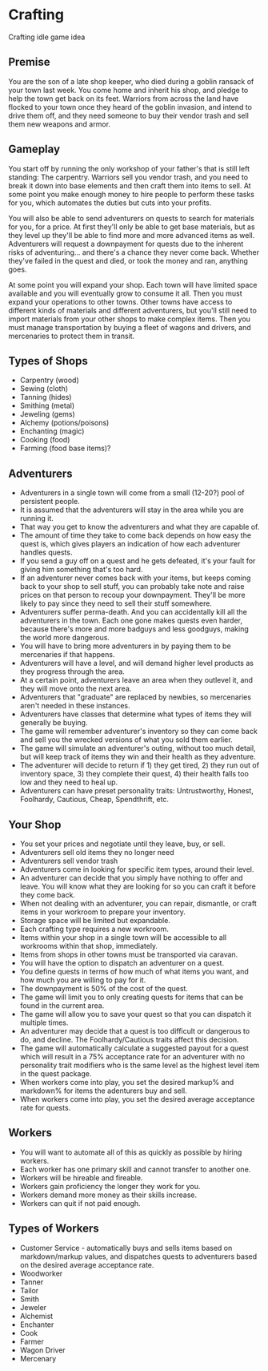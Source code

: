 # Crafting

Crafting idle game idea


## Premise

You are the son of a late shop keeper, who died during a goblin ransack of your town last week. You come home and inherit his shop, and pledge to help the town get back on its feet. Warriors from across the land have flocked to your town once they heard of the goblin invasion, and intend to drive them off, and they need someone to buy their vendor trash and sell them new weapons and armor.

## Gameplay

You start off by running the only workshop of your father's that is still left standing: The carpentry. Warriors sell you vendor trash, and you need to break it down into base elements and then craft them into items to sell. At some point you make enough money to hire people to perform these tasks for you, which automates the duties but cuts into your profits. 

You will also be able to send adventurers on quests to search for materials for you, for a price. At first they'll only be able to get base materials, but as they level up they'll be able to find more and more advanced items as well. Adventurers will request a downpayment for quests due to the inherent risks of adventuring... and there's a chance they never come back. Whether they've failed in the quest and died, or took the money and ran, anything goes. 

At some point you will expand your shop. Each town will have limited space available and you will eventually grow to consume it all. Then you must expand your operations to other towns. Other towns have access to different kinds of materials and different adventurers, but you'll still need to import materials from your other shops to make complex items. Then you must manage transportation by buying a fleet of wagons and drivers, and mercenaries to protect them in transit. 

## Types of Shops

* Carpentry (wood)
* Sewing (cloth)
* Tanning (hides)
* Smithing (metal)
* Jeweling (gems)
* Alchemy (potions/poisons)
* Enchanting (magic)
* Cooking (food)
* Farming (food base items)?

## Adventurers

* Adventurers in a single town will come from a small (12-20?) pool of persistent people. 
* It is assumed that the adventurers will stay in the area while you are running it. 
* That way you get to know the adventurers and what they are capable of. 
* The amount of time they take to come back depends on how easy the quest is, which gives players an indication of how each adventurer handles quests.
* If you send a guy off on a quest and he gets defeated, it's your fault for giving him something that's too hard. 
* If an adventurer never comes back with your items, but keeps coming back to your shop to sell stuff, you can probably take note and raise prices on that person to recoup your downpayment. They'll be more likely to pay since they need to sell their stuff somewhere.
* Adventurers suffer perma-death. And you can accidentally kill all the adventurers in the town. Each one gone makes quests even harder, because there's more and more badguys and less goodguys, making the world more dangerous. 
* You will have to bring more adventurers in by paying them to be mercenaries if that happens. 
* Adventurers will have a level, and will demand higher level products as they progress through the area.
* At a certain point, adventurers leave an area when they outlevel it, and they will move onto the next area. 
* Adventurers that "graduate" are replaced by newbies, so mercenaries aren't needed in these instances.
* Adventurers have classes that determine what types of items they will generally be buying.
* The game will remember adventurer's inventory so they can come back and sell you the wrecked versions of what you sold them earlier. 
* The game will simulate an adventurer's outing, without too much detail, but will keep track of items they win and their health as they adventure.
* The adventurer will decide to return if 1) they get tired, 2) they run out of inventory space, 3) they complete their quest, 4) their health falls too low and they need to heal up.
* Adventurers can have preset personality traits: Untrustworthy, Honest, Foolhardy, Cautious, Cheap, Spendthrift, etc.

## Your Shop

* You set your prices and negotiate until they leave, buy, or sell.
* Adventurers sell old items they no longer need
* Adventurers sell vendor trash
* Adventurers come in looking for specific item types, around their level.
* An adventurer can decide that you simply have nothing to offer and leave. You will know what they are looking for so you can craft it before they come back. 
* When not dealing with an adventurer, you can repair, dismantle, or craft items in your workroom to prepare your inventory. 
* Storage space will be limited but expandable. 
* Each crafting type requires a new workroom. 
* Items within your shop in a single town will be accessible to all workrooms within that shop, immediately.
* Items from shops in other towns must be transported via caravan.
* You will have the option to dispatch an adventurer on a quest.
* You define quests in terms of how much of what items you want, and how much you are willing to pay for it. 
* The downpayment is 50% of the cost of the quest. 
* The game will limit you to only creating quests for items that can be found in the current area.
* The game will allow you to save your quest so that you can dispatch it multiple times. 
* An adventurer may decide that a quest is too difficult or dangerous to do, and decline. The Foolhardy/Cautious traits affect this decision.
* The game will automatically calculate a suggested payout for a quest which will result in a 75% acceptance rate for an adventurer with no personality trait modifiers who is the same level as the highest level item in the quest package. 
* When workers come into play, you set the desired markup% and markdown% for items the adenturers buy and sell. 
* When workers come into play, you set the desired average acceptance rate for quests. 

## Workers

* You will want to automate all of this as quickly as possible by hiring workers. 
* Each worker has one primary skill and cannot transfer to another one. 
* Workers will be hireable and fireable. 
* Workers gain proficiency the longer they work for you. 
* Workers demand more money as their skills increase.
* Workers can quit if not paid enough. 

## Types of Workers

* Customer Service - automatically buys and sells items based on markdown/markup values, and dispatches quests to adventurers based on the desired average acceptance rate.
* Woodworker
* Tanner
* Tailor
* Smith
* Jeweler
* Alchemist
* Enchanter
* Cook
* Farmer
* Wagon Driver
* Mercenary
